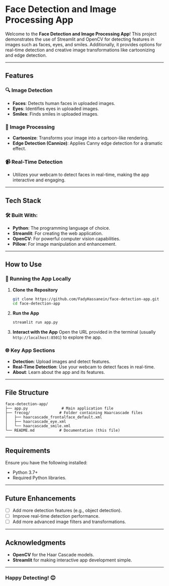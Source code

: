 # Face Detection and Image Processing App

Welcome to the **Face Detection and Image Processing App**! This project demonstrates the use of Streamlit and OpenCV for detecting features in images such as faces, eyes, and smiles. Additionally, it provides options for real-time detection and creative image transformations like cartoonizing and edge detection.

---

## Features

### 🔍 Image Detection
- **Faces**: Detects human faces in uploaded images.
- **Eyes**: Identifies eyes in uploaded images.
- **Smiles**: Finds smiles in uploaded images.

### 🎨 Image Processing
- **Cartoonize**: Transforms your image into a cartoon-like rendering.
- **Edge Detection (Cannize)**: Applies Canny edge detection for a dramatic effect.

### 📹 Real-Time Detection
- Utilizes your webcam to detect faces in real-time, making the app interactive and engaging.

---

## Tech Stack

### 🛠️ Built With:
- **Python**: The programming language of choice.
- **Streamlit**: For creating the web application.
- **OpenCV**: For powerful computer vision capabilities.
- **Pillow**: For image manipulation and enhancement.

---

## How to Use

### 🚀 Running the App Locally

1. **Clone the Repository**
    ```bash
    git clone https://github.com/FadyHassanein/face-detection-app.git
    cd face-detection-app
    ```

2. **Run the App**
    ```bash
    streamlit run app.py
    ```

3. **Interact with the App**
    Open the URL provided in the terminal (usually `http://localhost:8501`) to explore the app.

### 🌐 Key App Sections
- **Detection**: Upload images and detect features.
- **Real-Time Detection**: Use your webcam to detect faces in real-time.
- **About**: Learn about the app and its features.

---

## File Structure

```plaintext
face-detection-app/
├── app.py               # Main application file
├── frecog/             # Folder containing Haarcascade files
│   ├── haarcascade_frontalface_default.xml
│   ├── haarcascade_eye.xml
│   └── haarcascade_smile.xml
└── README.md           # Documentation (this file)
```

---

## Requirements

Ensure you have the following installed:
- Python 3.7+
- Required Python libraries.

---

## Future Enhancements

- [ ] Add more detection features (e.g., object detection).
- [ ] Improve real-time detection performance.
- [ ] Add more advanced image filters and transformations.

---

## Acknowledgments

- **OpenCV** for the Haar Cascade models.
- **Streamlit** for making interactive app development simple.

---

### Happy Detecting! 😊

